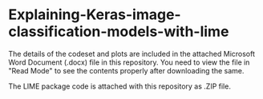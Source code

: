 # Explaining-Keras-image-classification-models-with-lime

The details of the codeset and plots are included in the attached Microsoft Word Document (.docx) file in this repository. 
You need to view the file in "Read Mode" to see the contents properly after downloading the same.

The LIME package code is attached with this repository as .ZIP file.

